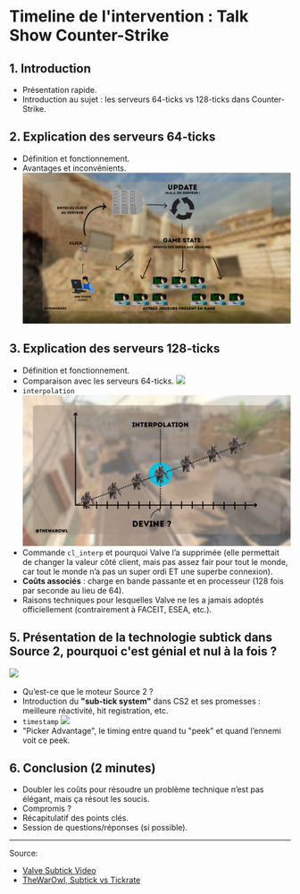 # Timeline de l'intervention : Talk Show Counter-Strike

## 1. Introduction
- Présentation rapide.
- Introduction au sujet : les serveurs 64-ticks vs 128-ticks dans Counter-Strike.

## 2. Explication des serveurs 64-ticks
- Définition et fonctionnement.
- Avantages et inconvénients.
![](img/network.png)

## 3. Explication des serveurs 128-ticks
- Définition et fonctionnement.
- Comparaison avec les serveurs 64-ticks.
![](img/tickrate.gif)
- `interpolation`
![](img/interpolation.png)
- Commande `cl_interp` et pourquoi Valve l’a supprimée (elle permettait de changer la valeur côté client, mais pas assez fair pour tout le monde, car tout le monde n’a pas un super ordi ET une superbe connexion).
- **Coûts associés** : charge en bande passante et en processeur (128 fois par seconde au lieu de 64).
- Raisons techniques pour lesquelles Valve ne les a jamais adoptés officiellement (contrairement à FACEIT, ESEA, etc.).

## 5. Présentation de la technologie subtick dans Source 2, pourquoi c'est génial et nul à la fois ?
![](bahnonenfait.gif)
- Qu’est-ce que le moteur Source 2 ?
- Introduction du **"sub-tick system"** dans CS2 et ses promesses : meilleure réactivité, hit registration, etc.
- `timestamp`
![](img/subtick.gif)
- "Picker Advantage", le timing entre quand tu "peek" et quand l’ennemi voit ce peek.

## 6. Conclusion (2 minutes)
- Doubler les coûts pour résoudre un problème technique n’est pas élégant, mais ça résout les soucis.
- Compromis ?
- Récapitulatif des points clés.
- Session de questions/réponses (si possible).

---

Source:
- [Valve Subtick Video](https://youtu.be/GqhhFl5zgA0)
- [TheWarOwl, Subtick vs Tickrate](https://youtu.be/aWtPpry5UPg?t)
